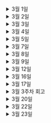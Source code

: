 <details>
 <summary>3월 1일</summary>

  <!-- summary 아래 한칸 공백 두어야함 -->

### 논문리뷰
- [x] 이활석님의 오토인코더의 모든 것 - 챕터 1 리마인드

### GCSJ(구글 스터디잼)
- [x] GCP 기초 실습

### DS공부
- [x] Pseudo Lab Data Science Fellowship 문제풀이

### 논문공부
- [x] JoJoGAN 맛만 보기

</details>


<details>
 <summary>3월 2일</summary>

  <!-- summary 아래 한칸 공백 두어야함 -->

### 논문리뷰
- [x] 이활석님의 오토인코더의 모든 것 - 챕터 2 공부

### GCSJ(구글 스터디잼)
- [x] GCP API 실습

### DS공부
- [x] Pseudo Lab Data Science Fellowship 문제풀이

### 알고리즘
- [x] 이코테 DFS/BFS 문제풀이
    - [괄호 변환](https://programmers.co.kr/learn/courses/30/lessons/60058)


</details>


<details>
 <summary>3월 3일</summary>

  <!-- summary 아래 한칸 공백 두어야함 -->

### 논문리뷰
- [x] 이활석님의 오토인코더의 모든 것 - 챕터 2 공부
    - Manifold Learning

### Google Cloud Study JAM 2022 AI/ML (구글 스터디잼)
- [x] GCP 실습

</details>

<details>
 <summary>3월 4일</summary>

  <!-- summary 아래 한칸 공백 두어야함 -->

### 논문리뷰
- [x] 이활석님의 오토인코더의 모든 것 - 챕터 2 토의

### Google Cloud Study JAM 2022 AI/ML (구글 스터디잼)
- [x] GCP 실습

### 알고리즘
- [x] 이코테 구현 문제 풀이
    - 문자열 재정렬

</details>


<details>
 <summary>3월 5일</summary>

  <!-- summary 아래 한칸 공백 두어야함 -->

### 논문리뷰
- [x] 이활석님의 오토인코더의 모든 것 - 챕터 3 공부

### Google Cloud Study JAM 2022 AI/ML (구글 스터디잼)
- [x] GCP BigQuery ML 실습

### CS공부
- [x] OS 공부
    - 운영체제, 인터럽트(interrupt), 프로세스와 스레드

</details>


<details>
 <summary>3월 7일</summary>

  <!-- summary 아래 한칸 공백 두어야함 -->

### Google Cloud Study JAM 2022 AI/ML (구글 스터디잼)
- [x] GCP ML flow 실습

### 알고리즘
- [ ] 이코테 구현 문제 풀이
  - [자물쇠와 열쇠](https://programmers.co.kr/learn/courses/30/lessons/60059)

</details>


<details>
 <summary>3월 8일</summary>

  <!-- summary 아래 한칸 공백 두어야함 -->

### 논문리뷰
- [x] 이활석님의 오토인코더의 모든 것 - 챕터 3 토의

### Google Cloud Study JAM 2022 AI/ML (구글 스터디잼)
- [x] GCP ML flow 실습

### 알고리즘
- [ ] 이코테 구현 문제 풀이
  - [치킨 배달](https://www.acmicpc.net/problem/15686)

</details>

<details>
 <summary>3월 9일</summary>

  <!-- summary 아래 한칸 공백 두어야함 -->

### 논문리뷰
- [x] 이활석님의 오토인코더의 모든 것 - 챕터 3 - part2 공부
- [x] GAN 논문 리뷰 작성하기 

### 알고리즘
- [ ] 이코테 구현 문제 풀이 (못푼거 다시 풀어보기)

</details>


<details>
 <summary>3월 12일</summary>

  <!-- summary 아래 한칸 공백 두어야함 -->

### 논문
- [x] DCGAN 구현 

### 알고리즘
- [x] SKT 코테

### 블로그
- [x] 블로그 이사 준비

### CS공부
- [x] OS 남은 파트 마무리

</details>

<details>
 <summary>3월 16일</summary>

  <!-- summary 아래 한칸 공백 두어야함 -->

### 논문
- [ ] CGAN 논문 리뷰하기 

### 시험준비
- [x] DAsP 시험준비

### 블로그
- [x] 블로그 이사 준비

### 면접
- [x] 비브스스튜디오 1차면접
  - 후엥.. 사시나무마냥 떨어서 쉬운 문제임에도 잘 못풀었다.. 면접관분들이 너무 잘봐주셔서 감사할 따름.. 떨어지더라도 다시 공부해서 지원해보고 싶다..😥
  - 제대로 답변 하지 못한 것들 공부하기!
    - Gradient Decent 제대로 설명하기
    - test 에서 dropout 사용하지 않는 이유
    - Miss label이 포함된 데이터를 잘(?) 탐색할 수 있는 방법
    

</details>

<details>
 <summary>3월 17일</summary>

  <!-- summary 아래 한칸 공백 두어야함 -->

### 논문
- [ ] CGAN 논문 리뷰하기 

### 스터디
- [x] GAN 스터디 준비
- [x] cs231n Lecture 1


</details>


<details>

 <summary>3월 3주차 회고</summary>

  <!-- summary 아래 한칸 공백 두어야함 -->

지인의 추천으로 인해 너무나도 좋은 사람들이 계셨던 회사에 면접을 봤다.

근데 이상하게 너무 긴장되서 쉬운 질문에도 답하지 못하였고, 간단한 코딩 테스트에도 너무 오랜 시간이 걸렸다. 바보.............. 😥

어쩌겠나,, 내가 모자랐을 뿐.. 이 면접을 마지막으로 한동안 스터디랑 공부, 개인프로젝트에만 집중할 생각이다. 

엔지니어링에 맞게 공부를 하고 이코테 책도 다시 훑어볼 예정이다.

언젠간 해 뜰 날이 오겠지.. 자존감 갉아먹는 말과 행동 모두 금지..

할 수 있다! 행복하자! 화이팅!


</details>


<details>

 <summary>3월 20일</summary>

### 스터디
- [x] edwith 선형대수 스터디 범위 공부
- [x] GAN 스터디 준비
- [x] cs231n Lecture 2


### 독서
- [x] 《죽음이란 무엇인가》(DEATH) - Shelly Kagan

</details>


<details>

 <summary>3월 22일</summary>

### 스터디
- [x] edwith 선형대수 스터디 범위 공부

### 알고리즘
- [x] 이코테 구현 문제풀이
  - 문자열 재정렬

### 구글 스터디 잼
- [x] Google Cloud Essentials Quest


</details>

<details>

 <summary>3월 23일</summary>

### 스터디
- [x] edwith 선형대수 스터디 (선형종속, 독립, 변환, 기저)

### 알고리즘
- [x] 이코테 구현 문제풀이
  - 문자열 압축

### 구글 스터디 잼
- [x] Google Cloud Essentials Quest


</details>





